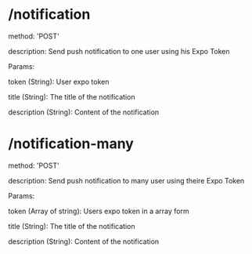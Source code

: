 # /notification

method: 'POST'

description: Send push notification to one user using his Expo Token

Params:

token (String): User expo token

title (String): The title of the notification

description (String): Content of the notification

# /notification-many
method: 'POST'

description: Send push notification to many user using theire Expo Token

Params:

token (Array of string): Users expo token in a array form

title (String): The title of the notification

description (String): Content of the notification